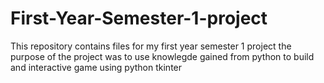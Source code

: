 # First-Year-Semester-1-project
This repository contains files for my first year semester 1 project
the purpose of the project was to use knowlegde gained from python to build and interactive game using python tkinter
